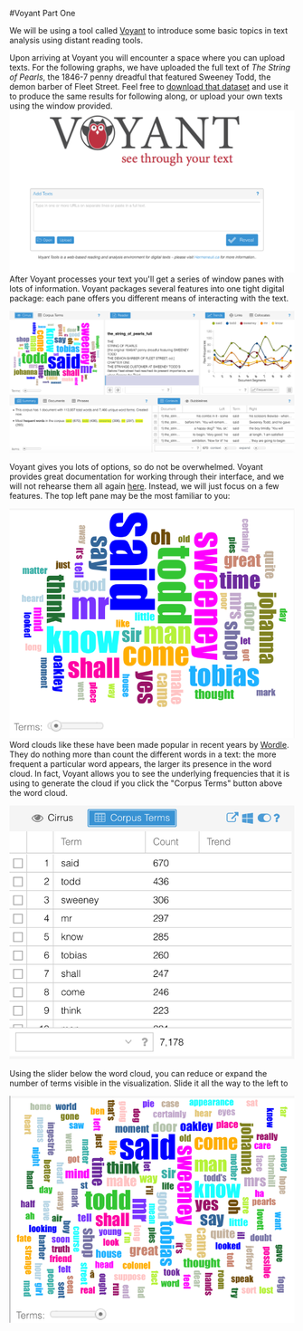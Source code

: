 #Voyant Part One

We will be using a tool called [Voyant](http://voyant-tools.org/) to introduce some basic topics in text analysis using distant reading tools. 

Upon arriving at Voyant you will encounter a space where you can upload texts. For the following graphs, we have uploaded the full text of *The String of Pearls*, the 1846-7 penny dreadful that featured Sweeney Todd, the demon barber of Fleet Street. Feel free to [download that dataset](/assets/the_string_of_pearls_full.txt) and use it to produce the same results for following along, or upload your own texts using the window provided. ![Voyant splash page and text uploader](/assets/voyant_splash_page.png)
After Voyant processes your text you'll get a series of window panes with lots of information. Voyant packages several features into one tight digital package: each pane offers you different means of interacting with the text.

![default view of string of pearls in voyant](/assets/voyant_overview.png)

Voyant gives you lots of options, so do not be overwhelmed. Voyant provides great documentation for working through their interface, and we will not rehearse them all again [here](http://docs.voyant-tools.org/start/). Instead, we will just focus on a few features. The top left pane may be the most familiar to you:

![voyant default wordcloud of string of pearls](/assets/voyant_word_cloud_default.png)
Word clouds like these have been made popular in recent years by [Wordle](http://www.wordle.net/). They do nothing more than count the different words in a text: the more frequent a particular word appears, the larger its presence in the word cloud. In fact, Voyant allows you to see the underlying frequencies that it is using to generate the cloud if you click the "Corpus Terms" button above the word cloud. 

![underlying corpus term frequency](/assets/voyant_term_frequencies.png)

Using the slider below the word cloud, you can reduce or expand the number of terms visible in the visualization. Slide it all the way to the left to 

![voyant word clouse dense](/assets/voyant_word_cloud_dense.png)